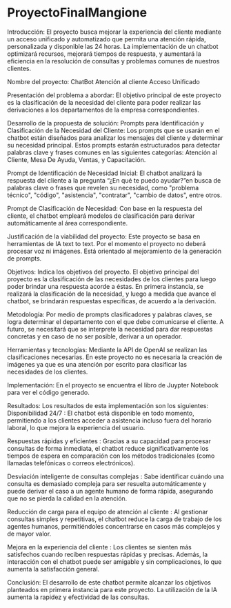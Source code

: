 # ProyectoFinalMangione
Introducción: El proyecto busca mejorar la experiencia del cliente mediante un acceso unificado y automatizado que permita una atención rápida, personalizada y disponible las 24 horas. La implementación de un chatbot optimizará recursos, mejorará tiempos de respuesta, y aumentará la eficiencia en la resolución de consultas y problemas comunes de nuestros clientes.

Nombre del proyecto: ChatBot Atención al cliente Acceso Unificado

Presentación del problema a abordar: El objetivo principal de este proyecto es la clasificación de la necesidad del cliente para poder realizar las derivaciones a los departamentos de la empresa correspondientes.

Desarrollo de la propuesta de solución: Prompts para Identificación y Clasificación de la Necesidad del Cliente: Los prompts que se usarán en el chatbot están diseñados para analizar los mensajes del cliente y determinar su necesidad principal. Estos prompts estarán estructurados para detectar palabras clave y frases comunes en las siguientes categorías: Atención al Cliente, Mesa De Ayuda, Ventas, y Capacitación.

Prompt de Identificación de Necesidad Inicial: El chatbot analizará la respuesta del cliente a la pregunta “¿En qué te puedo ayudar?”en busca de palabras clave o frases que revelen su necesidad, como "problema técnico", "código", "asistencia", "contratar", "cambio de datos", entre otros.

Prompt de Clasificación de Necesidad: Con base en la respuesta del cliente, el chatbot empleará modelos de clasificación para derivar automáticamente al área correspondiente.

Justificación de la viabilidad del proyecto: Este proyecto se basa en herramientas de IA text to text. Por el momento el proyecto no deberá procesar voz ni imágenes. Está orientado al mejoramiento de la generación de prompts.

Objetivos: Indica los objetivos del proyecto. El objetivo principal del proyecto es la clasificación de las necesidades de los clientes para luego poder brindar una respuesta acorde a éstas. En primera instancia, se realizará la clasificación de la necesidad, y luego a medida que avance el chatbot, se brindarán respuestas específicas, de acuerdo a la derivación.

Metodología: Por medio de prompts clasificadores y palabras claves, se logra determinar el departamento con el que debe comunicarse el cliente. A futuro, se necesitará que se interprete la necesidad para dar respuestas concretas y en caso de no ser posible, derivar a un operador.

Herramientas y tecnologías: Mediante la API de OpenAI se realizan las clasificaciones necesarias. En este proyecto no es necesaria la creación de imágenes ya que es una atención por escrito para clasificar las necesidades de los clientes.

Implementación: En el proyecto se encuentra el libro de Juypter Notebook para ver el código generado.

Resultados: Los resultados de esta implementación son los siguientes:
Disponibilidad 24/7 : El chatbot está disponible en todo momento, permitiendo a los clientes acceder a asistencia incluso fuera del horario laboral, lo que mejora la experiencia del usuario.

Respuestas rápidas y eficientes : Gracias a su capacidad para procesar consultas de forma inmediata, el chatbot reduce significativamente los tiempos de espera en comparación con los métodos tradicionales (como llamadas telefónicas o correos electrónicos).

Desviación inteligente de consultas complejas : Sabe identificar cuándo una consulta es demasiado compleja para ser resuelta automáticamente y puede derivar el caso a un agente humano de forma rápida, asegurando que no se pierda la calidad en la atención.

Reducción de carga para el equipo de atención al cliente : Al gestionar consultas simples y repetitivas, el chatbot reduce la carga de trabajo de los agentes humanos, permitiéndoles concentrarse en casos más complejos y de mayor valor.

Mejora en la experiencia del cliente : Los clientes se sienten más satisfechos cuando reciben respuestas rápidas y precisas. Además, la interacción con el chatbot puede ser amigable y sin complicaciones, lo que aumenta la satisfacción general.

Conclusión: El desarrollo de este chatbot permite alcanzar los objetivos planteados en primera instancia para este proyecto.
La utilización de la IA aumenta la rapidez y efectividad de las consultas.
